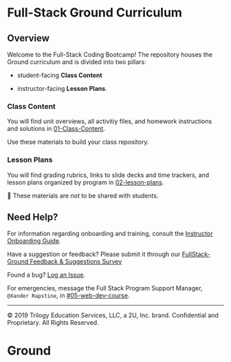 # Full-Stack Ground Curriculum


## Overview

Welcome to the Full-Stack Coding Bootcamp! The repository houses the Ground curriculum and is divided into two pillars:

* student-facing **Class Content**

* instructor-facing **Lesson Plans**. 


### Class Content

You will find unit overviews, all activitiy files, and homework instructions and solutions in [01-Class-Content](01-Class-Content).

Use these materials to build your class repository.


### Lesson Plans

You will find grading rubrics, links to slide decks and time trackers, and lesson plans organized by program in [02-lesson-plans](02-lesson-plans). 

📝 These materials are _not_ to be shared with students. 


## Need Help?

For information regarding onboarding and training, consult the [Instructor Onboarding Guide](https://coding-bootcamp-instructor-onboarding-prework.readthedocs-hosted.com/en/latest/).

Have a suggestion or feedback? Please submit it through our [FullStack-Ground Feedback & Suggestions Survey](https://forms.gle/pRduJubbPK9fu22R7)

Found a bug? [Log an Issue](https://github.com/coding-boot-camp/FullStack-Ground/issues).

For emergencies, message the Full Stack Program Support Manager, `@Xander Rapstine`, in [#05-web-dev-course](https://trilogyed-instruction.slack.com/messages/C1073F9N0/).

---
© 2019 Trilogy Education Services, LLC, a 2U, Inc. brand.  Confidential and Proprietary.  All Rights Reserved.
# Ground
